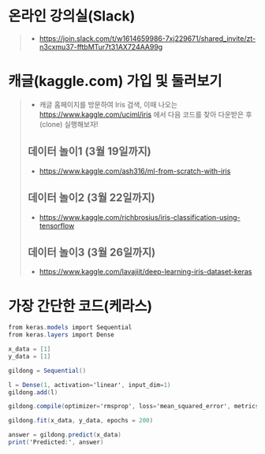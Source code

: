 # 온라인 강의실(Slack)
> * https://join.slack.com/t/w1614659986-7xj229671/shared_invite/zt-n3cxmu37-fftbMTur7t31AX724AA99g

# 캐글(kaggle.com) 가입 및 둘러보기
> * 캐글 홈페이지를 방문하여 Iris 검색, 이때 나오는 https://www.kaggle.com/uciml/iris 에서 다음 코드를 찾아 다운받은 후(clone) 실행해보자!
> ## 데이터 놀이1 (3월 19일까지)
> * https://www.kaggle.com/ash316/ml-from-scratch-with-iris 
> ## 데이터 놀이2 (3월 22일까지)
> * https://www.kaggle.com/richbrosius/iris-classification-using-tensorflow
> ## 데이터 놀이3 (3월 26일까지)
> * https://www.kaggle.com/lavajiit/deep-learning-iris-dataset-keras

# 가장 간단한 코드(케라스)
```csharp
from keras.models import Sequential
from keras.layers import Dense

x_data = [1]
y_data = [1]

gildong = Sequential()

l = Dense(1, activation='linear', input_dim=1)
gildong.add(l)

gildong.compile(optimizer='rmsprop', loss='mean_squared_error', metrics=['accuracy'])

gildong.fit(x_data, y_data, epochs = 200)

answer = gildong.predict(x_data)
print('Predicted:', answer)
```

